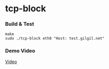tcp-block
===

### Build & Test
```
make
sudo ./tcp-block eth0 "Host: test.gilgil.net"
```

### Demo Video
[Video](tcp-block-demo.mp4)
